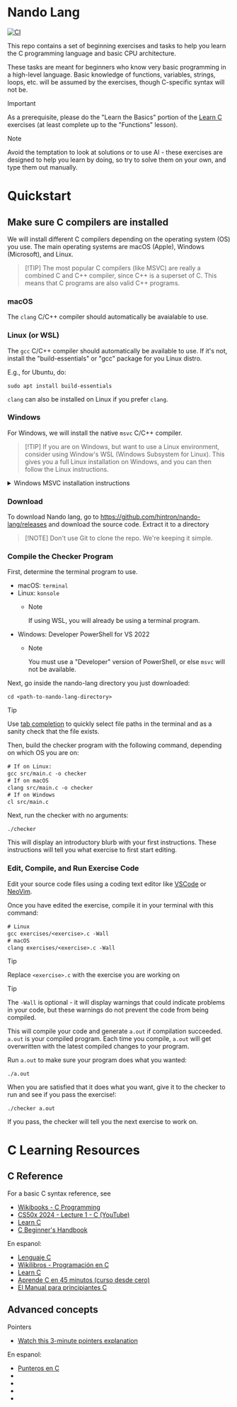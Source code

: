 # Nando Lang

[![CI](https://github.com/hintron/nando-lang/actions/workflows/ci.yml/badge.svg)](https://github.com/hintron/nando-lang/actions/workflows/ci.yml)

This repo contains a set of beginning exercises and tasks to help you learn the
C programming language and basic CPU architecture.

These tasks are meant for beginners who know very basic programming in a
high-level language. Basic knowledge of functions, variables, strings, loops,
etc. will be assumed by the exercises, though C-specific syntax will not be.

> [!IMPORTANT]
> As a prerequisite, please do the "Learn the Basics" portion
> of the [Learn C](https://www.learn-c.org/) exercises (at least complete up to
> the "Functions" lesson).

> [!NOTE]
> Avoid the temptation to look at solutions or to use AI - these exercises
> are designed to help you learn by doing, so try to solve them on your own,
> and type them out manually.


# Quickstart

## Make sure C compilers are installed

We will install different C compilers depending on the operating system (OS) you
use. The main operating systems are macOS (Apple), Windows (Microsoft), and
Linux.

> [!TIP] The most popular C compilers (like MSVC) are really a combined C and
> C++ compiler, since C++ is a superset of C. This means that C programs are
> also valid C++ programs.


### macOS

The `clang` C/C++ compiler should automatically be avaialable to use.


### Linux (or WSL)

The `gcc` C/C++ compiler should automatically be available to use. If it's not,
install the "build-essentials" or "gcc" package for you Linux distro.

E.g., for Ubuntu, do:
```
sudo apt install build-essentials
```

`clang` can also be installed on Linux if you prefer `clang`.


### Windows

For Windows, we will install the native `msvc` C/C++ compiler.

> [!TIP] If you are on Windows, but want to use a Linux environment, consider
> using Window's WSL (Windows Subsystem for Linux). This gives you a full Linux
> installation on Windows, and you can then follow the Linux instructions.

<details><summary>Windows MSVC installation instructions</summary>
Go to the [Visual Studios downloads page](https://visualstudio.microsoft.com/downloads/#build-tools-for-visual-studio-2022)
and download ["Build Tools for Visual Studio 2022"](https://aka.ms/vs/17/release/vs_BuildTools.exe).
Once downloaded, run that .exe file.

Click the "Individual components" tab, and search for "MSVC latest" and select
the component with "x86/64 build tools (Latest)". Also search for "Windows 11"
and select the Windows 11 SDK version with the highest number.

![alt text](docs/images/vs-install-msvc.png)

Alternatively, under the "Workloads" tab, you can just select "Desktop
development with C++".

Click `Install`.

> [!INFO] For official documentation on how to install a C compiler on Windows, see
> [Walkthrough: Compile a C program on the command line](https://learn.microsoft.com/en-us/cpp/build/walkthrough-compile-a-c-program-on-the-command-line?view=msvc-170)

</details>


### Download

To download Nando lang, go to https://github.com/hintron/nando-lang/releases and
download the source code. Extract it to a directory

> [!NOTE] Don't use Git to clone the repo. We're keeping it simple.


### Compile the Checker Program

First, determine the terminal program to use.

* macOS: `terminal`
* Linux: `konsole`
  * > [!NOTE]
    > If using WSL, you will already be using a terminal program.
* Windows: Developer PowerShell for VS 2022
  * > [!NOTE]
    > You must use a "Developer" version of PowerShell, or else `msvc` will
    > not be available.


Next, go inside the nando-lang directory you just downloaded:

```
cd <path-to-nando-lang-directory>
```

> [!TIP]
> Use [tab completion](https://en.wikipedia.org/wiki/Command-line_completion) to
> quickly select file paths in the terminal and as a sanity check that the file
> exists.

Then, build the checker program with the following command, depending on which
OS you are on:

```
# If on Linux:
gcc src/main.c -o checker
# If on macOS
clang src/main.c -o checker
# If on Windows
cl src/main.c
```


Next, run the checker with no arguments:

```
./checker
```

This will display an introductory blurb with your first instructions. These
instructions will tell you what exercise to first start editing.

### Edit, Compile, and Run Exercise Code

Edit your source code files using a coding text editor like
[VSCode](https://code.visualstudio.com/) or
[NeoVim](https://github.com/neovim/neovim).

Once you have edited the exercise, compile it in your terminal with this
command:

```
# Linux
gcc exercises/<exercise>.c -Wall
# macOS
clang exercises/<exercise>.c -Wall
```

> [!TIP]
> Replace `<exercise>.c` with the exercise you are working on

> [!TIP]
> The `-Wall` is optional - it will display warnings that could indicate problems
> in your code, but these warnings do not prevent the code from being compiled.

This will compile your code and generate `a.out` if compilation succeeded.
`a.out` is your compiled program. Each time you compile, `a.out` will get
overwritten with the latest compiled changes to your program.

Run `a.out` to make sure your program does what you wanted:

```
./a.out
```

When you are satisfied that it does what you want, give it to the checker to run
and see if you pass the exercise!:

```
./checker a.out
```

If you pass, the checker will tell you the next exercise to work on.


# C Learning Resources

## C Reference

For a basic C syntax reference, see

* [Wikibooks - C Programming](https://en.wikibooks.org/wiki/C_Programming)
* [CS50x 2024 - Lecture 1 - C (YouTube)](https://youtu.be/cwtpLIWylAw?si=6ipzrHEzzsCXtRve)
* [Learn C](https://www.learn-c.org/)
* [C Beginner's Handbook](https://www.freecodecamp.org/news/the-c-beginners-handbook/)

En espanol:

* [Lenguaje C](https://informatica.uv.es/estguia/ATD/apuntes/laboratorio/Lenguaje-C.pdf)
* [Wikilibros - Programación en C](https://es.wikibooks.org/wiki/Programaci%C3%B3n_en_C)
* [Learn C](https://www.learn-c.org/es/)
* [Aprende C en 45 minutos (curso desde cero)](https://www.youtube.com/watch?v=1-qjMS6C960)
* [El Manual para principiantes C](https://www.freecodecamp.org/espanol/news/el-libro-para-principiantes-c-aprende-las-bases-del-lenguaje-de-programacion-c-en-solo-unas-horas/)

## Advanced concepts

Pointers

* [Watch this 3-minute pointers explanation](https://www.boot.dev/lessons/f6b606aa-cca7-4043-9689-6d72117a69ca)


En espanol:

* [Punteros en C](https://www.youtube.com/watch?v=y3K3jb3wv2I)
* []()
* []()
* []()
* []()


